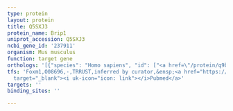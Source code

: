 ```yaml
---
type: protein
layout: protein
title: Q5SXJ3
protein_name: Brip1
uniprot_accession: Q5SXJ3
ncbi_gene_id: '237911'
organism: Mus musculus
function: target gene
orthologs: '[{"species": "Homo sapiens", "id": ["<a href=\"/protein/q9bx63\">Q9BX63</a>"]}, {"species": "Rattus norvegicus", "id": ["A0A0G2K475"]}]'
tfs: 'Foxm1,O08696,-,TRRUST,inferred by curator,&ensp;<a href="https://www.ncbi.nlm.nih.gov/pubmed/?term=23108394%5Buid%5D+OR+29087512%5Buid%5D"
  target="_blank"><i uk-icon="icon: link"></i>Pubmed</a>'
targets: ''
binding_sites: ''

---
```


